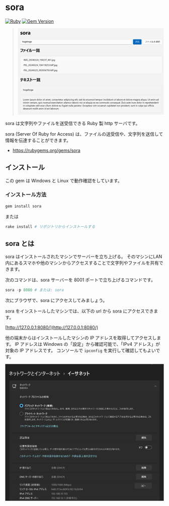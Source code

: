 # sora
[![Ruby](https://github.com/Himeyama/sora/actions/workflows/main.yml/badge.svg)](https://github.com/Himeyama/sora/actions/workflows/main.yml)
[![Gem Version](https://badge.fury.io/rb/sora.svg)](https://badge.fury.io/rb/sora)

> ![sora](docs/screenshot.png)

sora は文字列やファイルを送受信できる Ruby 製 http サーバです。

sora (Server Of Ruby for Access) は、ファイルの送受信や、文字列を送信して情報を伝達することができます。

- https://rubygems.org/gems/sora

## インストール
この gem は Windows と Linux で動作確認をしています。

### インストール方法
```ps1
gem install sora
```

または

```ps1
rake install # リポジトリからインストールする
```

## sora とは
sora はインストールされたマシンでサーバーを立ち上げる。
そのマシンにLAN 内にあるスマホや他のマシンからアクセスすることで文字列やファイルを共有できます。

次のコマンドは、sora サーバーを 8001 ポートで立ち上げるコマンドです。

```ps1
sora -p 8080 # または: sora
```

次にブラウザで、sora にアクセスしてみましょう。

sora をインストールしたマシンでは、以下の url から sora にアクセスできます。

[http://127.0.0.1:8080/](http://127.0.0.1:8080/)

他の端末からはインストールしたマシンの IP アドレスを取得してアクセスします。
IP アドレスは Windows の「設定」から確認可能で、「IPv4 アドレス」が対象の IP アドレスです。
コンソールで `ipconfig` を実行して確認してもよいです。

![get ipv4](docs/get-ipaddr.png)


